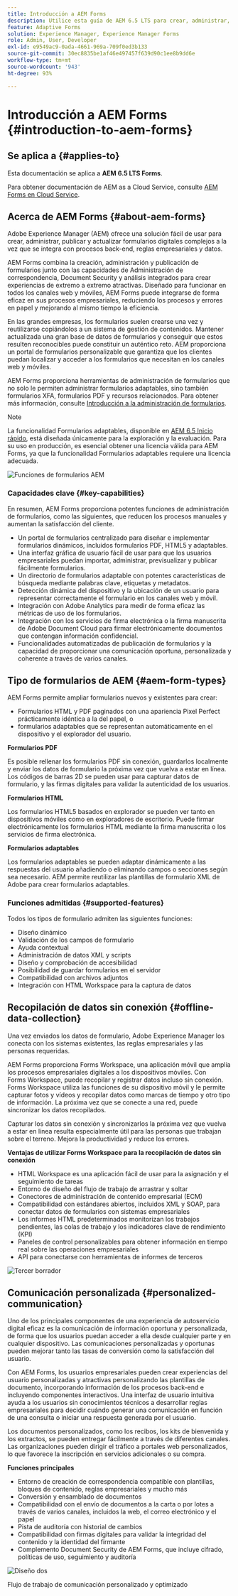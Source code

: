 ```yaml
---
title: Introducción a AEM Forms
description: Utilice esta guía de AEM 6.5 LTS para crear, administrar, publicar y actualizar formularios digitales. Obtenga ayuda para instalarlos, actualizarlos y configurarlos, y aprenda a crear formularios adaptables.
feature: Adaptive Forms
solution: Experience Manager, Experience Manager Forms
role: Admin, User, Developer
exl-id: e9549ac9-0ada-4661-969a-709f0ed3b133
source-git-commit: 30ec8835be1af46e497457f639d90c1ee8b9dd6e
workflow-type: tm+mt
source-wordcount: '943'
ht-degree: 93%

---
```


# Introducción a AEM Forms {#introduction-to-aem-forms}

## Se aplica a {#applies-to}

Esta documentación se aplica a **AEM 6.5 LTS Forms**.

Para obtener documentación de AEM as a Cloud Service, consulte [AEM Forms en Cloud Service](https://experienceleague.adobe.com/docs/experience-manager-cloud-service/content/forms/forms-overview/home.html?lang=es).

## Acerca de AEM Forms {#about-aem-forms}

Adobe Experience Manager (AEM) ofrece una solución fácil de usar para crear, administrar, publicar y actualizar formularios digitales complejos a la vez que se integra con procesos back-end, reglas empresariales y datos.

AEM Forms combina la creación, administración y publicación de formularios junto con las capacidades de Administración de correspondencia, Document Security y análisis integrados para crear experiencias de extremo a extremo atractivas. Diseñado para funcionar en todos los canales web y móviles, AEM Forms puede integrarse de forma eficaz en sus procesos empresariales, reduciendo los procesos y errores en papel y mejorando al mismo tiempo la eficiencia.

En las grandes empresas, los formularios suelen crearse una vez y reutilizarse copiándolos a un sistema de gestión de contenidos. Mantener actualizada una gran base de datos de formularios y conseguir que estos resulten reconocibles puede constituir un auténtico reto. AEM proporciona un portal de formularios personalizable que garantiza que los clientes puedan localizar y acceder a los formularios que necesitan en los canales web y móviles.

AEM Forms proporciona herramientas de administración de formularios que no solo le permiten administrar formularios adaptables, sino también formularios XFA, formularios PDF y recursos relacionados. Para obtener más información, consulte [Introducción a la administración de formularios](../../forms/using/introduction-managing-forms.md).

>[!NOTE]
>
>La funcionalidad Formularios adaptables, disponible en [AEM 6.5 Inicio rápido](/help/sites-deploying/deploy.md), está diseñada únicamente para la exploración y la evaluación. Para su uso en producción, es esencial obtener una licencia válida para AEM Forms, ya que la funcionalidad Formularios adaptables requiere una licencia adecuada.

![Funciones de formularios AEM](do-not-localize/4th-draft-updated.gif)

### Capacidades clave {#key-capabilities}

En resumen, AEM Forms proporciona potentes funciones de administración de formularios, como las siguientes, que reducen los procesos manuales y aumentan la satisfacción del cliente.

* Un portal de formularios centralizado para diseñar e implementar formularios dinámicos, incluidos formularios PDF, HTML5 y adaptables.
* Una interfaz gráfica de usuario fácil de usar para que los usuarios empresariales puedan importar, administrar, previsualizar y publicar fácilmente formularios.
* Un directorio de formularios adaptable con potentes características de búsqueda mediante palabras clave, etiquetas y metadatos.
* Detección dinámica del dispositivo y la ubicación de un usuario para representar correctamente el formulario en los canales web y móvil.
* Integración con Adobe Analytics para medir de forma eficaz las métricas de uso de los formularios.
* Integración con los servicios de firma electrónica o la firma manuscrita de Adobe Document Cloud para firmar electrónicamente documentos que contengan información confidencial.
* Funcionalidades automatizadas de publicación de formularios y la capacidad de proporcionar una comunicación oportuna, personalizada y coherente a través de varios canales.

## Tipo de formularios de AEM {#aem-form-types}

AEM Forms permite ampliar formularios nuevos y existentes para crear:

* Formularios HTML y PDF paginados con una apariencia Pixel Perfect prácticamente idéntica a la del papel, o
* formularios adaptables que se representan automáticamente en el dispositivo y el explorador del usuario.

**Formularios PDF**

Es posible rellenar los formularios PDF sin conexión, guardarlos localmente y enviar los datos de formulario la próxima vez que vuelva a estar en línea. Los códigos de barras 2D se pueden usar para capturar datos de formulario, y las firmas digitales para validar la autenticidad de los usuarios.

**Formularios HTML**

Los formularios HTML5 basados en explorador se pueden ver tanto en dispositivos móviles como en exploradores de escritorio. Puede firmar electrónicamente los formularios HTML mediante la firma manuscrita o los servicios de firma electrónica.

**Formularios adaptables**

Los formularios adaptables se pueden adaptar dinámicamente a las respuestas del usuario añadiendo o eliminando campos o secciones según sea necesario. AEM permite reutilizar las plantillas de formulario XML de Adobe para crear formularios adaptables.

### Funciones admitidas {#supported-features}

Todos los tipos de formulario admiten las siguientes funciones:

* Diseño dinámico
* Validación de los campos de formulario
* Ayuda contextual
* Administración de datos XML y scripts
* Diseño y comprobación de accesibilidad
* Posibilidad de guardar formularios en el servidor
* Compatibilidad con archivos adjuntos
* Integración con HTML Workspace para la captura de datos

## Recopilación de datos sin conexión {#offline-data-collection}

Una vez enviados los datos de formulario, Adobe Experience Manager los conecta con los sistemas existentes, las reglas empresariales y las personas requeridas.

AEM Forms proporciona Forms Workspace, una aplicación móvil que amplía los procesos empresariales digitales a los dispositivos móviles. Con Forms Workspace, puede recopilar y registrar datos incluso sin conexión. Forms Workspace utiliza las funciones de su dispositivo móvil y le permite capturar fotos y vídeos y recopilar datos como marcas de tiempo y otro tipo de información. La próxima vez que se conecte a una red, puede sincronizar los datos recopilados.

Capturar los datos sin conexión y sincronizarlos la próxima vez que vuelva a estar en línea resulta especialmente útil para las personas que trabajan sobre el terreno. Mejora la productividad y reduce los errores.

**Ventajas de utilizar Forms Workspace para la recopilación de datos sin conexión**

* HTML Workspace es una aplicación fácil de usar para la asignación y el seguimiento de tareas
* Entorno de diseño del flujo de trabajo de arrastrar y soltar
* Conectores de administración de contenido empresarial (ECM)
* Compatibilidad con estándares abiertos, incluidos XML y SOAP, para conectar datos de formularios con sistemas empresariales
* Los informes HTML predeterminados monitorizan los trabajos pendientes, las colas de trabajo y los indicadores clave de rendimiento (KPI)
* Paneles de control personalizables para obtener información en tiempo real sobre las operaciones empresariales
* API para conectarse con herramientas de informes de terceros

![Tercer borrador](do-not-localize/3rd-draft.gif)

## Comunicación personalizada {#personalized-communication}

Uno de los principales componentes de una experiencia de autoservicio digital eficaz es la comunicación de información oportuna y personalizada, de forma que los usuarios puedan acceder a ella desde cualquier parte y en cualquier dispositivo. Las comunicaciones personalizadas y oportunas pueden mejorar tanto las tasas de conversión como la satisfacción del usuario.

Con AEM Forms, los usuarios empresariales pueden crear experiencias del usuario personalizadas y atractivas personalizando las plantillas de documento, incorporando información de los procesos back-end e incluyendo componentes interactivos. Una interfaz de usuario intuitiva ayuda a los usuarios sin conocimientos técnicos a desarrollar reglas empresariales para decidir cuándo generar una comunicación en función de una consulta o iniciar una respuesta generada por el usuario.

Los documentos personalizados, como los recibos, los kits de bienvenida y los extractos, se pueden entregar fácilmente a través de diferentes canales. Las organizaciones pueden dirigir el tráfico a portales web personalizados, lo que favorece la inscripción en servicios adicionales o su compra.

**Funciones principales**

* Entorno de creación de correspondencia compatible con plantillas, bloques de contenido, reglas empresariales y mucho más
* Conversión y ensamblado de documentos
* Compatibilidad con el envío de documentos a la carta o por lotes a través de varios canales, incluidos la web, el correo electrónico y el papel
* Pista de auditoría con historial de cambios
* Compatibilidad con firmas digitales para validar la integridad del contenido y la identidad del firmante
* Complemento Document Security de AEM Forms, que incluye cifrado, políticas de uso, seguimiento y auditoría

![Diseño dos](do-not-localize/layout-02.png)

Flujo de trabajo de comunicación personalizado y optimizado
